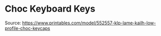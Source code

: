 # Choc Keyboard Keys

Source:
https://www.printables.com/model/552557-klp-lame-kailh-low-profile-choc-keycaps

